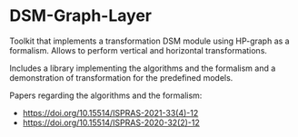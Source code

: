 # DSM-Graph-Layer

Toolkit that implements a transformation DSM module using HP-graph as a formalism. Allows to perform vertical and horizontal transformations.

Includes a library implementing the algorithms and the formalism and 
a demonstration of transformation for the predefined models.

Papers regarding the algorithms and the formalism:

- https://doi.org/10.15514/ISPRAS-2021-33(4)-12
- https://doi.org/10.15514/ISPRAS-2020-32(2)-12
